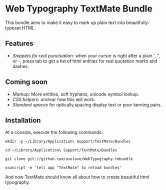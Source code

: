 # Web Typography TextMate Bundle

This bundle aims to make it easy to mark up plain text into beautifully-typeset HTML. 

## Features

- *Snippets for real punctuation:* when your cursor is right after a plain ', ", or -, press tab to get a list of html entities for real quotation marks and dashes.

## Coming soon

- *Markup*: More entities, soft hyphens, unicode symbol lookup.
- *CSS helpers*: unclear how this will work.
- *Standard spaces* for optically spacing display text or poor kerning pairs.

## Installation

At a console, execute the following commands:

    mkdir -p ~/Library/Application\ Support/TextMate/Bundles

    cd ~/Library/Application\ Support/TextMate/Bundles

    git clone git://github.com/asolove/WebTypography.tmbundle

    osascript -e 'tell app "TextMate" to reload bundles'

And now TextMate should know all about how to create beautiful html typography.
